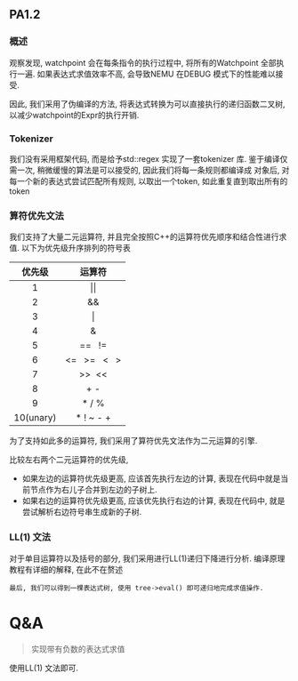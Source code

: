 ## PA1.2
### 概述
观察发现, watchpoint 会在每条指令的执行过程中, 将所有的Watchpoint 全部执行一遍. 
如果表达式求值效率不高, 会导致NEMU 在DEBUG 模式下的性能难以接受. 

因此, 我们采用了伪编译的方法, 将表达式转换为可以直接执行的递归函数二叉树, 
以减少watchpoint的Expr的执行开销. 

### Tokenizer
我们没有采用框架代码, 而是给予std::regex 实现了一套tokenizer 库. 
鉴于编译仅需一次, 稍微缓慢的算法是可以接受的, 因此我们将每一条规则都编译成
对象后, 对每一个新的表达式尝试匹配所有规则, 以取出一个token, 如此重复直到取出所有的token

### 算符优先文法
我们支持了大量二元运算符, 并且完全按照C++的运算符优先顺序和结合性进行求值. 
以下为优先级升序排列的符号表

|优先级| 运算符|
|:-----:|:--:|
|1| &#124;&#124; | 
|2| &&  |
|3| &#124; | 
|4| & |
|5| == &nbsp;&nbsp;!= |
|6| <= &nbsp;&nbsp;>= &nbsp;&nbsp;< &nbsp;&nbsp;> |
|7| >>&nbsp;&nbsp;<< | 
|8| + - |
|9| * / % |
|10(unary)| * ! ~ - + |

为了支持如此多的运算符, 我们采用了算符优先文法作为二元运算的引擎. 

比较左右两个二元运算符的优先级, 
- 如果左边的运算符优先级更高, 应该首先执行左边的计算, 
表现在代码中就是当前节点作为右儿子合并到左边的子树上. 
- 如果右边的运算符优先级更高, 应该优先执行右边的计算, 
表现在代码中, 就是尝试解析右边符号串生成新的子树. 

### LL(1) 文法
对于单目运算符以及括号的部分, 我们采用进行LL(1)递归下降进行分析. 
编译原理教程有详细的解释, 在此不在赘述

`最后, 我们可以得到一棵表达式树, 使用 tree->eval() 即可递归地完成求值操作. `


# Q&A
> 实现带有负数的表达式求值

使用LL(1) 文法即可. 
